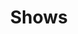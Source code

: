 ---
title: "Shows"
defaultImage: "images/default-show.jpg"
shows:
  upcoming:
    - title: "Friday Night Sass"
      date: 2024-11-15T20:00:00
      venue: "Downtown Theater"
      address: "123 Main St"
      ticketLink: "https://tickets.example.com"
      price: "$15"
  recurring:
    - title: "Monthly Showcase"
      day: "Last Friday"
      time: "8:00 PM"
      venue: "The Comedy Spot"
      address: "789 Broadway"
      price: "$10"
---